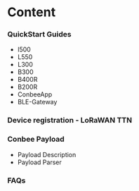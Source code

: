 <!-- TITLE: Weclome conbee wiki -->
<!-- SUBTITLE: Content of our wiki -->

# Content
### QuickStart Guides
  - l500
  - L550
  - L300
  - B300
  - B400R
  - B200R
  - ConbeeApp
  - BLE-Gateway

### Device registration - LoRaWAN TTN

### Conbee Payload
  - Payload Description
  - Payload Parser

### FAQs

